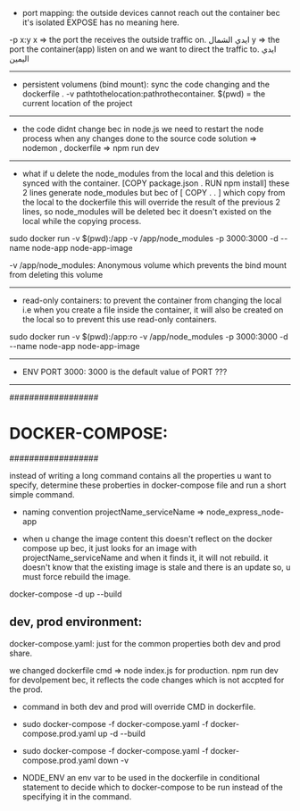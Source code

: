- port mapping: the outside devices cannot reach out the container bec it's isolated
EXPOSE has no meaning here.

-p x:y
x => the port the receives the outside traffic on. ايدي الشمال
y => the port the container(app) listen on and we want to direct the traffic to. ايدي اليمين

****************************************************************

- persistent volumens (bind mount): sync the code changing and the dockerfile .
 -v pathtothelocation:pathrothecontainer.
 $(pwd) = the current location of the project

****************************************************

- the code didnt change bec in node.js we need to restart the node process when any changes done to the source code
solution => nodemon , dockerfile => npm run dev
***********************************************************

- what if u delete the node_modules from the local and this deletion is synced with the container.
  [COPY package.json . 
  RUN npm install]
  these 2 lines generate node_modules
  but bec of [ COPY . . ] which copy from the local to the dockerfile 
  this will override the result of the previous 2 lines, so node_modules will be deleted bec it doesn't existed on the local while the copying process.

 sudo docker run -v $(pwd):/app -v /app/node_modules -p 3000:3000 -d --name node-app node-app-image
 
 -v /app/node_modules: Anonymous volume which prevents the bind mount from deleting this volume
 *******************************************************

- read-only containers: to prevent the container from changing the local 
 i.e when you create a file inside the container, it will also be created on the local so to prevent this use read-only containers.
  
 sudo docker run -v $(pwd):/app:ro -v /app/node_modules -p 3000:3000 -d --name node-app node-app-image
 ***************************************************

 - ENV PORT 3000: 3000 is the default value of PORT ???
  
***********************************************

##################
# DOCKER-COMPOSE: #
##################

instead of writing  a long command contains all the properties u want to specify, determine these proberties in docker-compose file and run a short simple command.

- naming convention 
projectName_serviceName => node_express_node-app

- when u change the image content this doesn't reflect on the docker compose up 
bec, it just looks for an image with projectName_serviceName and when it finds it, it will not rebuild. it doesn't know that the existing image is stale and there is an update so, u must force rebuild the image.

docker-compose -d up --build


dev, prod environment:
----------------------
docker-compose.yaml: just for the common properties both dev and prod share.

we changed dockerfile cmd => node index.js for production.
                             npm run dev for devolpement bec, it reflects the code changes which is not accpted for the prod.
 - command in both dev and prod will override CMD in dockerfile.
  
* sudo docker-compose -f docker-compose.yaml -f docker-compose.prod.yaml up  -d --build
* sudo docker-compose -f docker-compose.yaml -f docker-compose.prod.yaml down  -v
  
* NODE_ENV an env var to be used in the dockerfile in conditional statement 
  to decide which to docker-compose to be run instead of the specifying it in the command.




